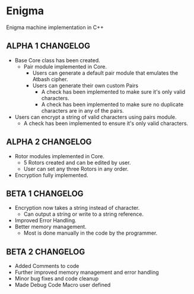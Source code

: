 # Enigma
Enigma machine implementation in C++

## ALPHA 1 CHANGELOG
* Base Core class has been created.
  * Pair module implemented in Core.
    * Users can generate a default pair module that emulates the Atbash cipher.
    * Users can generate their own custom Pairs
      * A check has been implemented to make sure it's only valid characters.
      * A check has been implemented to make sure no duplicate characters are in any of the pairs.
* Users can encrypt a string of valid characters using pairs module.
  * A check has been implemented to ensure it's only valid characters.

## ALPHA 2 CHANGELOG
* Rotor modules implemented in Core.
  * 5 Rotors created and can be edited by user.
  * User can set any three Rotors in any order.
* Encryption fully implemented.

## BETA 1 CHANGELOG
* Encryption now takes a string instead of character.
  * Can output a string or write to a string reference.
* Improved Error Handling.
* Better memory management.
  * Most is done manually in the code by the programmer.

## BETA 2 CHANGELOG
* Added Comments to code
* Further improved memory management and error handling
* Minor bug fixes and code cleanup
* Made Debug Code Macro user defined
